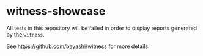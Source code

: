 # witness-showcase

All tests in this repository will be failed in order to display reports generated by the `witness`.

See https://github.com/bayashi/witness for more details.
